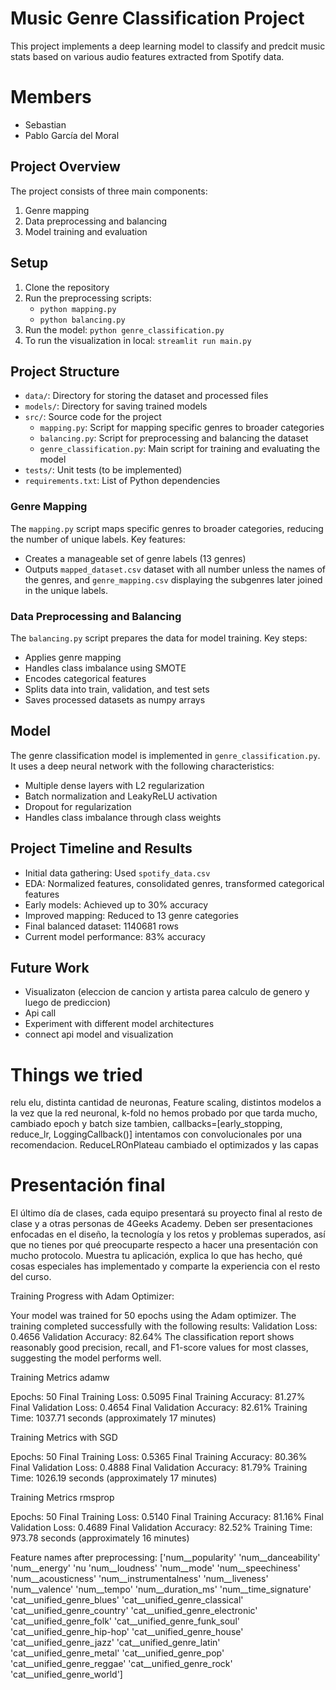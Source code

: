 # Music Genre Classification Project

This project implements a deep learning model to classify and predcit music stats based on various audio features extracted from Spotify data.

# Members
 - Sebastian
 - Pablo García del Moral


## Project Overview

The project consists of three main components:
1. Genre mapping
2. Data preprocessing and balancing
3. Model training and evaluation

## Setup

1. Clone the repository
2. Run the preprocessing scripts:
   - `python mapping.py`
   - `python balancing.py`
3. Run the model: `python genre_classification.py`
4. To run the visualization in local: `streamlit run main.py`

## Project Structure

- `data/`: Directory for storing the dataset and processed files
- `models/`: Directory for saving trained models
- `src/`: Source code for the project
  - `mapping.py`: Script for mapping specific genres to broader categories
  - `balancing.py`: Script for preprocessing and balancing the dataset
  - `genre_classification.py`: Main script for training and evaluating the model
- `tests/`: Unit tests (to be implemented)
- `requirements.txt`: List of Python dependencies

### Genre Mapping

The `mapping.py` script maps specific genres to broader categories, reducing the number of unique labels. Key features:
- Creates a manageable set of genre labels (13 genres)
- Outputs `mapped_dataset.csv` dataset with all number unless the names of the genres, and `genre_mapping.csv` displaying the subgenres later joined in the unique labels.

### Data Preprocessing and Balancing

The `balancing.py` script prepares the data for model training. Key steps:
- Applies genre mapping
- Handles class imbalance using SMOTE
- Encodes categorical features
- Splits data into train, validation, and test sets
- Saves processed datasets as numpy arrays

## Model

The genre classification model is implemented in `genre_classification.py`. It uses a deep neural network with the following characteristics:
- Multiple dense layers with L2 regularization
- Batch normalization and LeakyReLU activation
- Dropout for regularization
- Handles class imbalance through class weights

## Project Timeline and Results

- Initial data gathering: Used `spotify_data.csv`
- EDA: Normalized features, consolidated genres, transformed categorical features
- Early models: Achieved up to 30% accuracy
- Improved mapping: Reduced to 13 genre categories
- Final balanced dataset: 1140681 rows
- Current model performance: 83% accuracy 

## Future Work

- Visualizaton (eleccion de cancion y  artista parea calculo de genero y luego de prediccion)
- Api call
- Experiment with different model architectures
- connect api model and visualization

# Things we tried

  relu elu, distinta cantidad de neuronas, Feature scaling, distintos modelos a la vez que la red neuronal,
  k-fold no hemos probado por que tarda mucho, cambiado epoch y batch size tambien,
  callbacks=[early_stopping, reduce_lr, LoggingCallback()] 
  intentamos con convolucionales por una recomendacion. ReduceLROnPlateau
  cambiado el optimizados y las capas 

# Presentación final

El último día de clases, cada equipo presentará su proyecto final al resto de clase y a otras personas de 4Geeks Academy. Deben ser presentaciones enfocadas en el diseño, la tecnología y los retos y problemas superados, así que no tienes por qué preocuparte respecto a hacer una presentación con mucho protocolo. Muestra tu aplicación, explica lo que has hecho, qué cosas especiales has implementado y comparte la experiencia con el resto del curso.




Training Progress with Adam Optimizer:

  Your model was trained for 50 epochs using the Adam optimizer.
  The training completed successfully with the following results:
  Validation Loss: 0.4656
  Validation Accuracy: 82.64%
  The classification report shows reasonably good precision, recall, and F1-score values for most classes, suggesting the model performs well.


Training Metrics adamw

  Epochs: 50
  Final Training Loss: 0.5095
  Final Training Accuracy: 81.27%
  Final Validation Loss: 0.4654
  Final Validation Accuracy: 82.61%
  Training Time: 1037.71 seconds (approximately 17 minutes)
  

Training Metrics with SGD

  Epochs: 50
  Final Training Loss: 0.5365
  Final Training Accuracy: 80.36%
  Final Validation Loss: 0.4888
  Final Validation Accuracy: 81.79%
  Training Time: 1026.19 seconds (approximately 17 minutes) 
  
Training Metrics  rmsprop

  Epochs: 50
  Final Training Loss: 0.5140
  Final Training Accuracy: 81.16%
  Final Validation Loss: 0.4689
  Final Validation Accuracy: 82.52%
  Training Time: 973.78 seconds (approximately 16 minutes)


Feature names after preprocessing: ['num__popularity' 'num__danceability' 'num__energy' 'nu
 'num__loudness' 'num__mode' 'num__speechiness' 'num__acousticness'
 'num__instrumentalness' 'num__liveness' 'num__valence' 'num__tempo'
 'num__duration_ms' 'num__time_signature' 'cat__unified_genre_blues'
 'cat__unified_genre_classical' 'cat__unified_genre_country'
 'cat__unified_genre_electronic' 'cat__unified_genre_folk'
 'cat__unified_genre_funk_soul' 'cat__unified_genre_hip-hop'
 'cat__unified_genre_house' 'cat__unified_genre_jazz'
 'cat__unified_genre_latin' 'cat__unified_genre_metal'
 'cat__unified_genre_pop' 'cat__unified_genre_reggae'
 'cat__unified_genre_rock' 'cat__unified_genre_world']